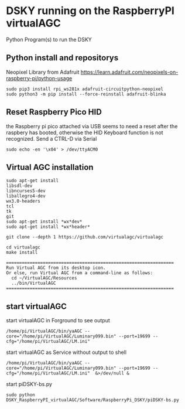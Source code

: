 # DSKY running on the RaspberryPI virtualAGC
Python Program(s) to run the DSKY

## Python install and repositorys

Neopixel Library from Adafruit
https://learn.adafruit.com/neopixels-on-raspberry-pi/python-usage

```
sudo pip3 install rpi_ws281x adafruit-circuitpython-neopixel
sudo python3 -m pip install --force-reinstall adafruit-blinka
```
## Reset Raspberry Pico HID
the Raspberry pi pico attached via USB seems to need a reset after the raspbery has booted, otherwise the HID Keyboard function is not recognized. Send a CTRL-D via Serial

```
sudo echo -en '\x04' > /dev/ttyACM0
```

## Virtual AGC installation

```
sudo apt-get install 
libsdl-dev
libncurses5-dev
liballegro4-dev
wx3.0-headers
tcl
tk
git
sudo apt-get install *wx*dev*
sudo apt-get install *wx*header*

git clone --depth 1 https://github.com/virtualagc/virtualagc

cd virtualagc
make install

================================================================
Run Virtual AGC from its desktop icon.
Or else, run Virtual AGC from a command-line as follows:
  cd ~/VirtualAGC/Resources
  ../bin/VirtualAGC
================================================================
```

## start virtualAGC

start virtualAGC in Forground to see output
```
/home/pi/VirtualAGC/bin/yaAGC --core="/home/pi/VirtualAGC/Luminary099.bin" --port=19699 --cfg="/home/pi/VirtualAGC/LM.ini"
```

start virtualAGC as Service without output to shell
```
/home/pi/VirtualAGC/bin/yaAGC --core="/home/pi/VirtualAGC/Luminary099.bin" --port=19699 --cfg="/home/pi/VirtualAGC/LM.ini"  &>/dev/null &
```

start piDSKY-bs.py
```
sudo python DSKY_RaspberryPI_virtualAGC/Software/RaspberryPi_DSKY/piDSKY-bs.py
```

